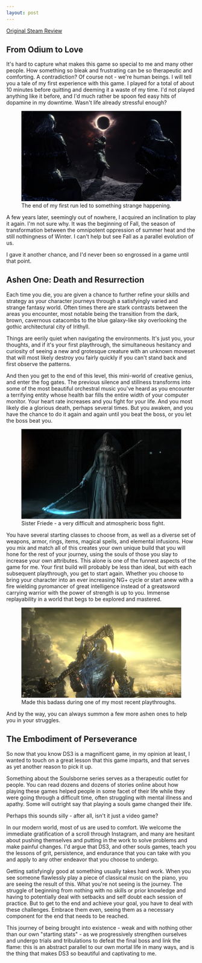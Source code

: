 ```yaml
---
layout: post
---
```


[Original Steam Review](https://steamcommunity.com/id/deadoceans/recommended/374320/)

## From Odium to Love

It's hard to capture what makes this game so special to me and many other people. How something so bleak and frustrating can be so therapeutic and comforting. A contradiction? Of course not - we're human beings.
I will tell you a tale of my first experience with this game. I played for a total of about 10 minutes before quitting and deeming it a waste of my time. I'd not played anything like it before, and I'd much rather be spoon fed easy hits of dopamine in my downtime. Wasn't life already stressful enough?

<figure>
    <img src="../img/ds3_3.jpg">
    <figcaption>The end of my first run led to something strange happening.</figcaption>
</figure>

A few years later, seemingly out of nowhere, I acquired an inclination to play it again. I'm not sure why. It was the beginning of Fall, the season of transformation between the omnipotent oppression of summer heat and the still nothingness of Winter. I can't help but see Fall as a parallel evolution of us.

I gave it another chance, and I'd never been so engrossed in a game until that point.

## Ashen One: Death and Resurrection

Each time you die, you are given a chance to further refine your skills and strategy as your character journeys through a satisfyingly varied and strange fantasy world. Often times there are stark contrasts between the areas you encounter, most notable being the transition from the dark, brown, cavernous catacombs to the blue galaxy-like sky overlooking the gothic architectural city of Irithyll.

Things are eerily quiet when navigating the environments. It's just you, your thoughts, and if it's your first playthrough, the simultaneous hesitancy and curiosity of seeing a new and grotesque creature with an unknown moveset that will most likely destroy you fairly quickly if you can't stand back and first observe the patterns.

And then you get to the end of this level, this mini-world of creative genius, and enter the fog gates. The previous silence and stillness transforms into some of the most beautiful orchestral music you've heard as you encounter a terrifying entity whose health bar fills the entire width of your computer monitor. Your heart rate increases and you fight for your life. And you most likely die a glorious death, perhaps several times. But you awaken, and you have the chance to do it again and again until you beat the boss, or you let the boss beat you.

<figure>
    <img src="../img/ds3_2.jpg">
    <figcaption>Sister Friede - a very difficult and atmospheric boss fight.</figcaption>
</figure>

You have several starting classes to choose from, as well as a diverse set of weapons, armor, rings, items, magical spells, and elemental infusions. How you mix and match all of this creates your own unique build that you will hone for the rest of your journey, using the souls of those you slay to increase your own attributes. This alone is one of the funnest aspects of the game for me. Your first build will probably be less than ideal, but with each subsequent playthrough, you get to start again. Whether you choose to bring your character into an ever increasing NG+ cycle or start anew with a fire wielding pyromancer of great intelligence instead of a greatsword carrying warrior with the power of strength is up to you. Immense replayability in a world that begs to be explored and mastered.


<figure>
    <img src="../img/ds3_1.jpg">
    <figcaption>Made this badass during one of my most recent playthroughs.</figcaption>
</figure>

And by the way, you can always summon a few more ashen ones to help you in your struggles.

## The Embodiment of Perseverance

So now that you know DS3 is a magnificent game, in my opinion at least, I wanted to touch on a great lesson that this game imparts, and that serves as yet another reason to pick it up.

Something about the Soulsborne series serves as a therapeutic outlet for people. You can read dozens and dozens of stories online about how playing these games helped people in some facet of their life while they were going through a difficult time, often struggling with mental illness and apathy. Some will outright say that playing a souls game changed their life.

Perhaps this sounds silly - after all, isn't it just a video game?

In our modern world, most of us are used to comfort. We welcome the immediate gratification of a scroll through Instagram, and many are hesitant about pushing themselves and putting in the work to solve problems and make painful changes. I'd argue that DS3, and other souls games, teach you the lessons of grit, persistence, and endurance that you can take with you and apply to any other endeavor that you choose to undergo.

Getting satisfyingly good at something usually takes hard work. When you see someone flawlessly play a piece of classical music on the piano, you are seeing the result of this. What you're not seeing is the journey. The struggle of beginning from nothing with no skills or prior knowledge and having to potentially deal with setbacks and self doubt each session of practice. But to get to the end and achieve your goal, you have to deal with these challenges. Embrace them even, seeing them as a necessary component for the end that needs to be reached.

This journey of being brought into existence - weak and with nothing other than our own "starting stats" - as we progressively strengthen ourselves and undergo trials and tribulations to defeat the final boss and link the flame: this is an abstract parallel to our own mortal life in many ways, and is the thing that makes DS3 so beautiful and captivating to me.
